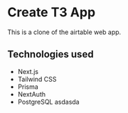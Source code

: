 # Create T3 App

This is a clone of the airtable web app.

## Technologies used

- Next.js
- Tailwind CSS
- Prisma
- NextAuth
- PostgreSQL
asdasda